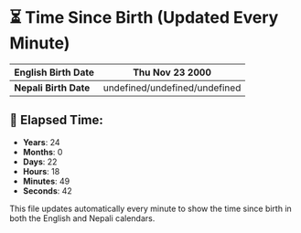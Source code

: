 # ⏳ Time Since Birth (Updated Every Minute)

| **English Birth Date** | Thu Nov 23 2000 |
|------------------------|-------------------------------------|
| **Nepali Birth Date**  | undefined/undefined/undefined                  |

## 📅 Elapsed Time:

- **Years**: 24
- **Months**: 0
- **Days**: 22
- **Hours**: 18
- **Minutes**: 49
- **Seconds**: 42

This file updates automatically every minute to show the time since birth in both the English and Nepali calendars.